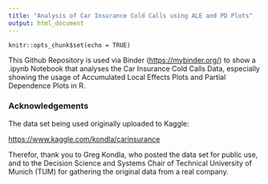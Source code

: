 ```yaml
---
title: "Analysis of Car Insurance Cold Calls using ALE and PD Plots"
output: html_document
---
```


```{r setup, include=FALSE}
knitr::opts_chunk$set(echo = TRUE)
```


This Github Repository is used via Binder (https://mybinder.org/) to show a .ipynb Notebook that analyses the Car Insurance Cold Calls Data, especially showing the usage of Accumulated Local Effects Plots and Partial Dependence Plots in R.

### Acknowledgements

The data set being used originally uploaded to Kaggle:

https://www.kaggle.com/kondla/carinsurance

Therefor, thank you to Greg Kondla, who posted the data set for public use, and to the Decision Science and Systems Chair of Technical University of Munich (TUM) for gathering the original data from a real company.